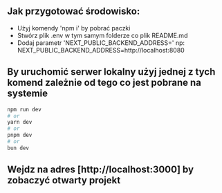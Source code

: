 
## Jak przygotować środowisko:

- Użyj komendy 'npm i' by pobrać paczki
- Stwórz plik .env w tym samym folderze co plik README.md
- Dodaj parametr 'NEXT_PUBLIC_BACKEND_ADDRESS=<link do serwera>' np: NEXT_PUBLIC_BACKEND_ADDRESS=http://localhost:8080

## By uruchomić serwer lokalny użyj jednej z tych komend zależnie od tego co jest pobrane na systemie

```bash
npm run dev
# or
yarn dev
# or
pnpm dev
# or
bun dev
```

## Wejdz na adres [http://localhost:3000] by zobaczyć otwarty projekt

